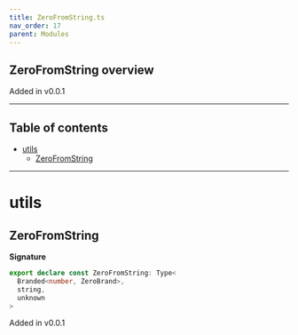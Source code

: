 ```yaml
---
title: ZeroFromString.ts
nav_order: 17
parent: Modules
---
```


## ZeroFromString overview

Added in v0.0.1

---

<h2 class="text-delta">Table of contents</h2>

- [utils](#utils)
  - [ZeroFromString](#zerofromstring)

---

# utils

## ZeroFromString

**Signature**

```ts
export declare const ZeroFromString: Type<
  Branded<number, ZeroBrand>,
  string,
  unknown
>
```

Added in v0.0.1
